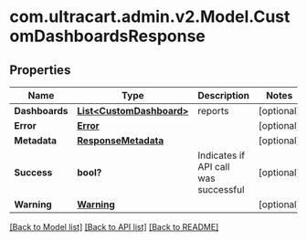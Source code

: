 # com.ultracart.admin.v2.Model.CustomDashboardsResponse
## Properties

Name | Type | Description | Notes
------------ | ------------- | ------------- | -------------
**Dashboards** | [**List&lt;CustomDashboard&gt;**](CustomDashboard.md) | reports | [optional] 
**Error** | [**Error**](Error.md) |  | [optional] 
**Metadata** | [**ResponseMetadata**](ResponseMetadata.md) |  | [optional] 
**Success** | **bool?** | Indicates if API call was successful | [optional] 
**Warning** | [**Warning**](Warning.md) |  | [optional] 


[[Back to Model list]](../README.md#documentation-for-models) [[Back to API list]](../README.md#documentation-for-api-endpoints) [[Back to README]](../README.md)

